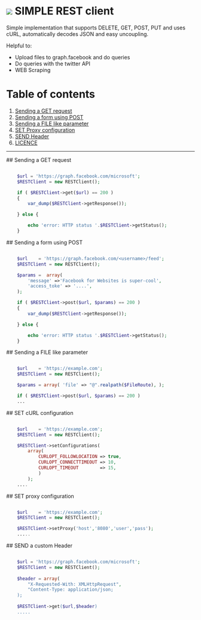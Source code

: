 <img src="http://oi60.tinypic.com/2vkj2n8.jpg" /> SIMPLE REST client 
========================================

Simple implementation that supports DELETE, GET, POST, PUT and uses cURL, automatically decodes JSON and easy uncoupling. 

Helpful to:
+ Upload files to graph.facebook and do queries<br>
+ Do queries with the twitter API
+ WEB Scraping



# Table of contents
1. [Sending a GET request](#Sending-a-GET-request)
2. [Sending a form using POST](#Sending-a-form-using-POST)
3. [Sending a FILE like parameter](#Sending-a-FILE-like-parameter)
4. [SET Proxy configuration](#SET-Proxy-configuration)
5. [SEND Header](#SEND-a-custom-Header)
6. [LICENCE](https://github.com/botero/SIMPLE-REST-Client-PHP/blob/master/licence.txt)


---
<a name="Sending-a-GET-request"/>
## Sending a GET request

```php

    $url = 'https://graph.facebook.com/microsoft';
    $RESTClient = new RESTClient();

    if ( $RESTClient->get($url) == 200 )
    {
        var_dump($RESTClient->getResponse());

    } else {

        echo 'error: HTTP status '.$RESTClient->getStatus();
    }

```
<a name="Sending-a-form-using-POST"/>
## Sending a form using POST

```php

    $url    = 'https://graph.facebook.com/<username>/feed';
    $RESTClient = new RESTClient();

    $params =  array( 
        'message' =>'Facebook for Websites is super-cool',
        'access_toke' => '....',
    );

    if ( $RESTClient->post($url, $params) == 200 )
    {
        var_dump($RESTClient->getResponse());

    } else {

        echo 'error: HTTP status '.$RESTClient->getStatus();
    }

```
<a name="Sending-a-FILE-like-parameter"/>
## Sending a FILE like parameter

```php

    $url    = 'https://example.com';
    $RESTClient = new RESTClient();

    $params = array( 'file' => "@".realpath($FileRoute), );

    if ( $RESTClient->post($url, $params) == 200 )
    ...

```
<a name="Sending-a-GET-request"/>
## SET cURL configuration

```php

    $url    = 'https://example.com';
    $RESTClient = new RESTClient();

    $RESTClient->setConfigurations(
        array( 
            CURLOPT_FOLLOWLOCATION => true,
            CURLOPT_CONNECTTIMEOUT => 10,
            CURLOPT_TIMEOUT        => 15,
            )
        );    
    ....

```
<a name="SET-Proxy-configuration"/>
## SET proxy configuration

```php

    $url    = 'https://example.com';
    $RESTClient = new RESTClient();

    $RESTClient->setProxy('host','8080','user','pass');
    .....

```
<a name="SEND-a-custom-Header"/>
## SEND a custom Header

```php

    $url = 'https://graph.facebook.com/microsoft';
    $RESTClient = new RESTClient();
    
    $header = array(
        "X-Requested-With: XMLHttpRequest", 
        "Content-Type: application/json;    
    );
    
    $RESTClient->get($url,$header)
    .....

```